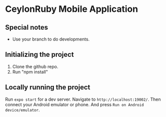 # CeylonRuby Mobile Application

## Special notes

- Use your branch to do developments.

## Initializing the project

1. Clone the github repo.
2. Run "npm install"

## Locally running the project

Run `expo start` for a dev server. Navigate to `http://localhost:19002/`. Then connect your Android emulator or phone. And press `Run on Android device/emulator`.
